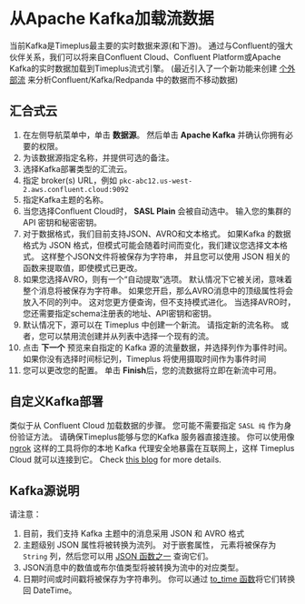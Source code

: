 # 从Apache Kafka加载流数据

当前Kafka是Timeplus最主要的实时数据来源(和下游)。 通过与Confluent的强大伙伴关系，我们可以将来自Confluent Cloud、Confluent Platform或Apache Kafka的实时数据加载到Timeplus流式引擎。 (最近引入了一个新功能来创建 [个外部流](working-with-streams#external_stream) 来分析Confluent/Kafka/Redpanda 中的数据而不移动数据)

## 汇合式云

1. 在左侧导航菜单中，单击 **数据源**。 然后单击 **Apache Kafka** 并确认你拥有必要的权限。
2. 为该数据源指定名称，并提供可选的备注。
2. 选择Kafka部署类型的汇流云。
2. 指定 broker(s) URL，例如 `pkc-abc12.us-west-2.aws.confluent.cloud:9092`
4. 指定Kafka主题的名称。
4. 当您选择Confluent Cloud时， **SASL Plain** 会被自动选中。 输入您的集群的 API 密钥和秘密密钥。
4. 对于数据格式，我们目前支持JSON、AVRO和文本格式。 如果Kafka 的数据格式为 JSON 格式，但模式可能会随着时间而变化，我们建议您选择文本格式。 这样整个JSON文件将被保存为字符串， 并且您可以使用 JSON 相关的函数来提取值，即使模式已更改。
4. 如果您选择AVRO，则有一个“自动提取”选项。 默认情况下它被关闭，意味着整个消息将被保存为字符串。 如果您开启，那么AVRO消息中的顶级属性将会放入不同的列中。 这对您更方便查询，但不支持模式进化。  当选择AVRO时，您还需要指定schema注册表的地址、API密钥和密钥。
5. 默认情况下，源可以在 Timeplus 中创建一个新流。 请指定新的流名称。 或者，您可以禁用流创建并从列表中选择一个现有的流。
7. 点击 **下一个** 预览来自指定的 Kafka 源的流量数据，并选择列作为事件时间。 如果你没有选择时间标记列，Timeplus 将使用摄取时间作为事件时间
8. 您可以更改您的配置。 单击 **Finish**后，您的流数据将立即在新流中可用。

## 自定义Kafka部署

类似于从 Confluent Cloud 加载数据的步骤。 您可能不需要指定 `SASL 纯` 作为身份验证方法。 请确保Timeplus能够与您的Kafka 服务器直接连接。 你可以使用像 [ngrok](https://ngrok.com) 这样的工具将你的本地 Kafka 代理安全地暴露在互联网上，这样 Timeplus Cloud 就可以连接到它。 Check [this blog](https://www.timeplus.com/post/timeplus-cloud-with-ngrok) for more details.

## Kafka源说明

请注意：

1. 目前，我们支持 Kafka 主题中的消息采用 JSON 和 AVRO 格式
2. 主题级别 JSON 属性将被转换为流列。 对于嵌套属性， 元素将被保存为 `String` 列，然后您可以用 [JSON 函数之一](functions#processing-json) 查询它们。
3. JSON消息中的数值或布尔值类型将被转换为流中的对应类型。
4. 日期时间或时间戳将被保存为字符串列。 你可以通过 [to_time 函数](functions#to_time)将它们转换回 DateTime。
